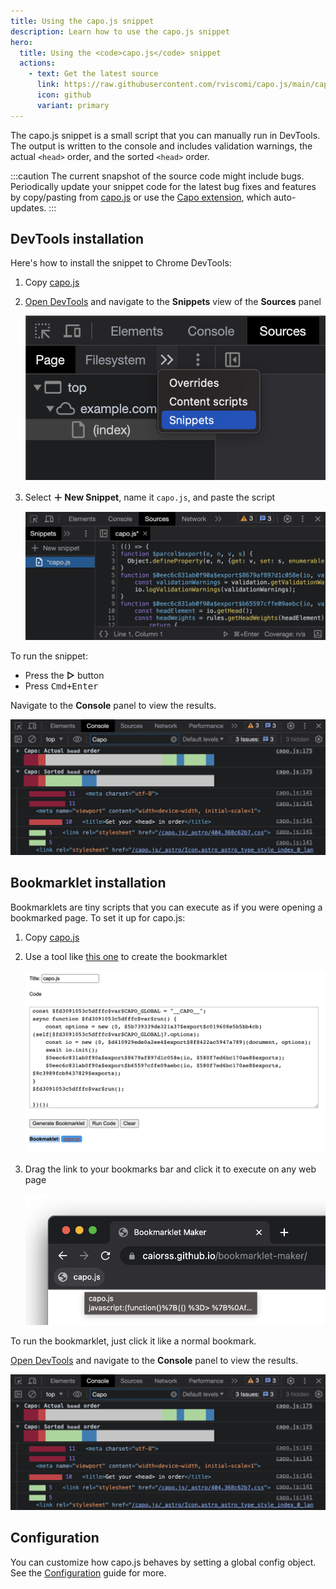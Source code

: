 ```yaml
---
title: Using the capo.js snippet
description: Learn how to use the capo.js snippet
hero:
  title: Using the <code>capo.js</code> snippet
  actions:
    - text: Get the latest source
      link: https://raw.githubusercontent.com/rviscomi/capo.js/main/capo.js
      icon: github
      variant: primary
---
```


The capo.js snippet is a small script that you can manually run in DevTools. The output is written to the console and includes validation warnings, the actual `<head>` order, and the sorted `<head>` order.

:::caution
The current snapshot of the source code might include bugs. Periodically update your snippet code for the latest bug fixes and features by copy/pasting from [capo.js](https://raw.githubusercontent.com/rviscomi/capo.js/main/snippet/capo.js) or use the [Capo extension](http://localhost:3000/capo.js/user/extension/), which auto-updates.
:::

## DevTools installation

Here's how to install the snippet to Chrome DevTools:

1. Copy [capo.js](https://raw.githubusercontent.com/rviscomi/capo.js/main/snippet/capo.js)
2. [Open DevTools](https://developer.chrome.com/docs/devtools/open/) and navigate to the **Snippets** view of the **Sources** panel

    ![Sources panel of DevTools](../../../assets/devtools-sources.png)

3. Select **＋ New Snippet**, name it `capo.js`, and paste the script

    ![DevTools snippet](../../../assets/devtools-snippet.png)

To run the snippet:

- Press the **▷** button
- Press <kbd>Cmd+Enter</kbd>

Navigate to the **Console** panel to view the results.

![Console output in DevTools](../../../assets/devtools-console.png)

## Bookmarklet installation

Bookmarklets are tiny scripts that you can execute as if you were opening a bookmarked page. To set it up for capo.js:

1. Copy [capo.js](https://raw.githubusercontent.com/rviscomi/capo.js/main/snippet/capo.js)
2. Use a tool like [this one](https://caiorss.github.io/bookmarklet-maker/) to create the bookmarklet

    ![Configuring the bookmarklet](../../../assets/bookmarklet-setup.png)

3. Drag the link to your bookmarks bar and click it to execute on any web page

    ![capo.js on the bookmark bar](../../../assets/bookmarklet.png)

To run the bookmarklet, just click it like a normal bookmark.

[Open DevTools](https://developer.chrome.com/docs/devtools/open/) and navigate to the **Console** panel to view the results.

![Console output in DevTools](../../../assets/devtools-console.png)

## Configuration

You can customize how capo.js behaves by setting a global config object. See the [Configuration](/capo.js/user/config/) guide for more.
